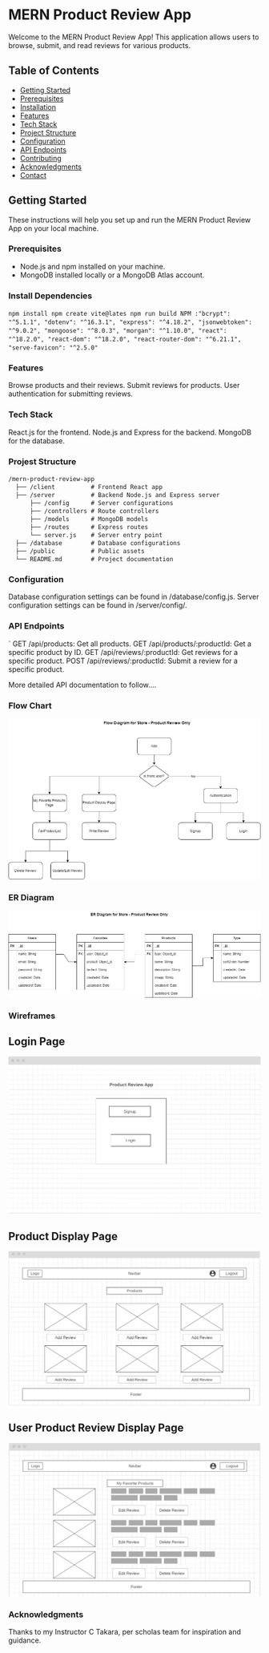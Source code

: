 # MERN Product Review App

Welcome to the MERN Product Review App! This application allows users to browse, submit, and read reviews for various products.

## Table of Contents

- [Getting Started](#getting-started)
- [Prerequisites](#prerequisites)
- [Installation](#installation)
- [Features](#features)
- [Tech Stack](#tech-stack)
- [Project Structure](#project-structure)
- [Configuration](#configuration)
- [API Endpoints](#api-endpoints)
- [Contributing](#contributing)
- [Acknowledgments](#acknowledgments)
- [Contact](#contact)

## Getting Started

These instructions will help you set up and run the MERN Product Review App on your local machine.

### Prerequisites

- Node.js and npm installed on your machine.
- MongoDB installed locally or a MongoDB Atlas account.

### Install Dependencies

`
npm install
npm create vite@lates
npm run build
NPM :"bcrypt": "^5.1.1",
    "dotenv": "^16.3.1",
    "express": "^4.18.2",
    "jsonwebtoken": "^9.0.2",
    "mongoose": "^8.0.3",
    "morgan": "^1.10.0",
    "react": "^18.2.0",
    "react-dom": "^18.2.0",
    "react-router-dom": "^6.21.1",
    "serve-favicon": "^2.5.0"
`

### Features
Browse products and their reviews.
Submit reviews for products.
User authentication for submitting reviews.


### Tech Stack
React.js for the frontend.
Node.js and Express for the backend.
MongoDB for the database.

### Projest Structure

```console
/mern-product-review-app
  ├── /client          # Frontend React app
  ├── /server          # Backend Node.js and Express server
      ├── /config      # Server configurations
      ├── /controllers # Route controllers
      ├── /models      # MongoDB models
      ├── /routes      # Express routes
      └── server.js    # Server entry point
  ├── /database        # Database configurations
  ├── /public          # Public assets
  └── README.md        # Project documentation
```

### Configuration 
Database configuration settings can be found in /database/config.js.
Server configuration settings can be found in /server/config/.

### API Endpoints
`
GET /api/products: Get all products.
GET /api/products/:productId: Get a specific product by ID.
GET /api/reviews/:productId: Get reviews for a specific product.
POST /api/reviews/:productId: Submit a review for a specific product.

More detailed API documentation to follow....

### Flow Chart

![Product Review - Flow Chart](specs/flowchart-prod-review.jpg)

### ER Diagram

![Product Review - ER Diagram](specs/er-prod-review.jpg)

### Wireframes

## Login Page

![Product Review - Wireframes](specs/wireframe-001.png)

## Product Display Page

![Product Review - Wireframes](specs/wireframe-002.png)

## User Product Review Display Page

![Product Review - Wireframes](specs/wireframe-003.png)

### Acknowledgments
Thanks to my Instructor C Takara, per scholas team for inspiration and guidance.